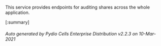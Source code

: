 






This service provides endpoints for auditing shares across the whole application.

[:summary]

###### Auto generated by Pydio Cells Enterprise Distribution v2.2.3 on 10-Mar-2021
